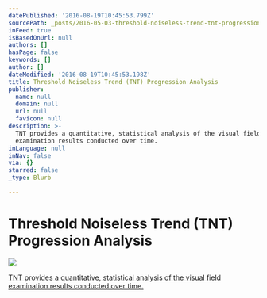 ```yaml
---
datePublished: '2016-08-19T10:45:53.799Z'
sourcePath: _posts/2016-05-03-threshold-noiseless-trend-tnt-progression-analysis.md
inFeed: true
isBasedOnUrl: null
authors: []
hasPage: false
keywords: []
author: []
dateModified: '2016-08-19T10:45:53.198Z'
title: Threshold Noiseless Trend (TNT) Progression Analysis
publisher:
  name: null
  domain: null
  url: null
  favicon: null
description: >-
  TNT provides a quantitative, statistical analysis of the visual field
  examination results conducted over time.
inLanguage: null
inNav: false
via: {}
starred: false
_type: Blurb

---
```

# Threshold Noiseless Trend (TNT) Progression Analysis
![](https://s3-us-west-2.amazonaws.com/the-grid-img/p/f9ebdddace9a9ca0d0ba1b8cb22b83fa5727bffd.jpg)

[TNT provides a quantitative, statistical analysis of the visual field examination results conducted over time.][0]

[0]: http://www.oculus.de/en/products/perimetry/centerfield-2/perimetry-software/threshold-noiseless-trend-tnt-progression-analysis/#produkte_navi